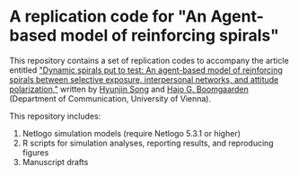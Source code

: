 # A replication code for "An Agent-based model of reinforcing spirals"
This repository contains a set of replication codes to accompany the article entitled ["Dynamic spirals put to test: An agent-based model of reinforcing spirals between selective exposure, interpersonal networks, and attitude polarization,"](http://www.dropbox.com/s/zdmfd0o2rdzvjwn/Dynamic_spirals_Song%20and%20Boomgaarden.pdf?dl=0) written by [Hyunjin Song](http://www.hyunjinsong.com) and [Hajo G. Boomgaarden](https://http://www.hajoboomgaarden.com/Hajo_Boomgaarden/Work.html) (Department of Communication, University of Vienna).

This repository includes:

1. Netlogo simulation models (require Netlogo 5.3.1 or higher)
2. R scripts for simulation analyses, reporting results, and reproducing figures
3. Manuscript drafts 

